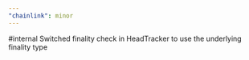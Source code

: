 ```yaml
---
"chainlink": minor
---
```


#internal Switched finality check in HeadTracker to use the underlying finality type
